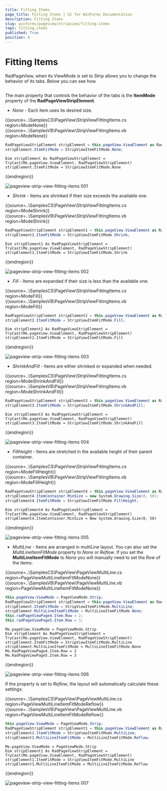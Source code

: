 ```yaml
---
title: Fitting Items
page_title: Fitting Items | UI for WinForms Documentation
description: Fitting Items
slug: winforms/pageview/stripview/fitting-items
tags: fitting,items
published: True
position: 4
---
```


# Fitting Items



RadPageView, when its ViewMode is set to Strip allows you to change the behavior of its tabs. Below you can see how.

## 

The main property that controls the behavior of the tabs is the __ItemMode__ property of the __RadPageViewStripElement__.

* *None* - Each item uses its desired size.

{{source=..\SamplesCS\PageView\StripViewFittingItems.cs region=ModeNone}} 
{{source=..\SamplesVB\PageView\StripViewFittingItems.vb region=ModeNone}} 

````C#
RadPageViewStripElement stripElement = this.pageView.ViewElement as RadPageViewStripElement;
stripElement.ItemFitMode = StripViewItemFitMode.None;

````
````VB.NET
Dim stripElement As RadPageViewStripElement = TryCast(Me.pageView.ViewElement, RadPageViewStripElement)
stripElement.ItemFitMode = StripViewItemFitMode.None

````

{{endregion}} 


![pageview-strip-view-fitting-items 001](images/pageview-strip-view-fitting-items001.png)

* *Shrink* - Items are shrinked if their size exceeds the available one.

{{source=..\SamplesCS\PageView\StripViewFittingItems.cs region=ModeShrink}} 
{{source=..\SamplesVB\PageView\StripViewFittingItems.vb region=ModeShrink}} 

````C#
RadPageViewStripElement stripElement1 = this.pageView.ViewElement as RadPageViewStripElement;
stripElement1.ItemFitMode = StripViewItemFitMode.Shrink;

````
````VB.NET
Dim stripElement1 As RadPageViewStripElement = TryCast(Me.pageView.ViewElement, RadPageViewStripElement)
stripElement1.ItemFitMode = StripViewItemFitMode.Shrink

````

{{endregion}} 


![pageview-strip-view-fitting-items 002](images/pageview-strip-view-fitting-items002.gif)

* *Fill* - Items are expanded if their size is less than the available one.

{{source=..\SamplesCS\PageView\StripViewFittingItems.cs region=ModeFill}} 
{{source=..\SamplesVB\PageView\StripViewFittingItems.vb region=ModeFill}} 

````C#
RadPageViewStripElement stripElement2 = this.pageView.ViewElement as RadPageViewStripElement;
stripElement2.ItemFitMode = StripViewItemFitMode.Fill;

````
````VB.NET
Dim stripElement2 As RadPageViewStripElement = TryCast(Me.pageView.ViewElement, RadPageViewStripElement)
stripElement2.ItemFitMode = StripViewItemFitMode.Fill

````

{{endregion}} 


![pageview-strip-view-fitting-items 003](images/pageview-strip-view-fitting-items003.gif)

* *ShrinkAndFill* - Items are either shrinked or expanded when needed.


{{source=..\SamplesCS\PageView\StripViewFittingItems.cs region=ModeShrinkAndFill}} 
{{source=..\SamplesVB\PageView\StripViewFittingItems.vb region=ModeShrinkAndFill}} 

````C#
RadPageViewStripElement stripElement3 = this.pageView.ViewElement as RadPageViewStripElement;
stripElement3.ItemFitMode = StripViewItemFitMode.ShrinkAndFill;

````
````VB.NET
Dim stripElement3 As RadPageViewStripElement = TryCast(Me.pageView.ViewElement, RadPageViewStripElement)
stripElement3.ItemFitMode = StripViewItemFitMode.ShrinkAndFill

````

{{endregion}} 


![pageview-strip-view-fitting-items 004](images/pageview-strip-view-fitting-items004.gif)

* *FillHeight* - Items are stretched in the available height of their parent container.

{{source=..\SamplesCS\PageView\StripViewFittingItems.cs region=ModeFillHeight}} 
{{source=..\SamplesVB\PageView\StripViewFittingItems.vb region=ModeFillHeight}} 

````C#
RadPageViewStripElement stripElement4 = this.pageView.ViewElement as RadPageViewStripElement;
stripElement4.ItemContainer.MinSize = new System.Drawing.Size(0, 50);
stripElement4.ItemFitMode = StripViewItemFitMode.FillHeight;

````
````VB.NET
Dim stripElement4 As RadPageViewStripElement = TryCast(Me.pageView.ViewElement, RadPageViewStripElement)
stripElement4.ItemContainer.MinSize = New System.Drawing.Size(0, 50)

````

{{endregion}} 


![pageview-strip-view-fitting-items 005](images/pageview-strip-view-fitting-items005.png)

* *MultiLine* - Items are arranged in multiLine layout. You can also set the *MultiLineItemFitMode* property to *None* or *Reflow*. If you set the __MultiLineItemFitMode__ to *None* you will manually need to set the Row of the items:

{{source=..\SamplesCS\PageView\PageViewMultiLine.cs region=PageViewMultiLineItemFitModeNone}} 
{{source=..\SamplesVB\PageView\PageViewMultiLine.vb region=PageViewMultiLineItemFitModeNone}} 

````C#
this.pageView.ViewMode = PageViewMode.Strip;
RadPageViewStripElement stripElement = this.pageView.ViewElement as RadPageViewStripElement;
stripElement.ItemFitMode = StripViewItemFitMode.MultiLine;
stripElement.MultiLineItemFitMode = MultiLineItemFitMode.None;
this.radPageViewPage4.Item.Row = 2;
this.radPageViewPage5.Item.Row = 3;

````
````VB.NET
Me.pageView.ViewMode = PageViewMode.Strip
Dim stripElement As RadPageViewStripElement = TryCast(Me.pageView.ViewElement, RadPageViewStripElement)
stripElement.ItemFitMode = StripViewItemFitMode.MultiLine
stripElement.MultiLineItemFitMode = MultiLineItemFitMode.None
Me.RadPageViewPage4.Item.Row = 2
Me.RadPageViewPage5.Item.Row = 3

````

{{endregion}} 


![pageview-strip-view-fitting-items 006](images/pageview-strip-view-fitting-items006.gif)

If the property is set to *Reflow*, the layout will automatically calculate these settings:

{{source=..\SamplesCS\PageView\PageViewMultiLine.cs region=PageViewMultiLineItemFitModeReflow}} 
{{source=..\SamplesVB\PageView\PageViewMultiLine.vb region=PageViewMultiLineItemFitModeReflow}} 

````C#
this.pageView.ViewMode = PageViewMode.Strip;
RadPageViewStripElement stripElement1 = this.pageView.ViewElement as RadPageViewStripElement;
stripElement1.ItemFitMode = StripViewItemFitMode.MultiLine;
stripElement1.MultiLineItemFitMode = MultiLineItemFitMode.Reflow;

````
````VB.NET
Me.pageView.ViewMode = PageViewMode.Strip
Dim stripElement1 As RadPageViewStripElement = TryCast(Me.pageView.ViewElement, RadPageViewStripElement)
stripElement1.ItemFitMode = StripViewItemFitMode.MultiLine
stripElement1.MultiLineItemFitMode = MultiLineItemFitMode.Reflow

````

{{endregion}} 


![pageview-strip-view-fitting-items 007](images/pageview-strip-view-fitting-items007.gif)